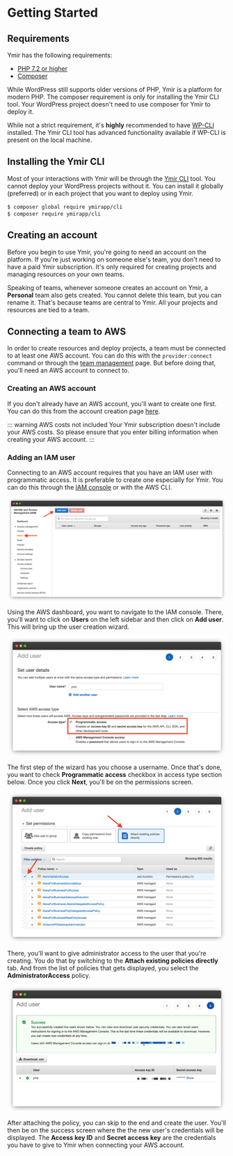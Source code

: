 # Getting Started

## Requirements

Ymir has the following requirements:

* [PHP 7.2 or higher][1]
* [Composer][2]

While WordPress still supports older versions of PHP, Ymir is a platform for modern PHP. The composer requirement is only for installing the Ymir CLI tool. Your WordPress project doesn't need to use composer for Ymir to deploy it.

While not a strict requirement, it's **highly** recommended to have [WP-CLI][7] installed. The Ymir CLI tool has advanced functionality available if WP-CLI is present on the local machine.

## Installing the Ymir CLI

Most of your interactions with Ymir will be through the [Ymir CLI][3] tool. You cannot deploy your WordPress projects without it. You can install it globally (preferred) or in each project that you want to deploy using Ymir.

```
$ composer global require ymirapp/cli
$ composer require ymirapp/cli
```

## Creating an account

Before you begin to use Ymir, you're going to need an account on the platform. If you're just working on someone else's team, you don't need to have a paid Ymir subscription. It's only required for creating projects and managing resources on your own teams.

Speaking of teams, whenever someone creates an account on Ymir, a **Personal** team also gets created. You cannot delete this team, but you can rename it. That's because teams are central to Ymir. All your projects and resources are tied to a team.

## Connecting a team to AWS

In order to create resources and deploy projects, a team must be connected to at least one AWS account. You can do this with the `provider:connect` command or through the [team management][4] page. But before doing that, you'll need an AWS account to connect to.

### Creating an AWS account

If you don't already have an AWS account, you'll want to create one first. You can do this from the account creation page [here][5].

::: warning AWS costs not included
Your Ymir subscription doesn't include your AWS costs. So please ensure that you enter billing information when creating your AWS account.
:::

### Adding an IAM user

Connecting to an AWS account requires that you have an IAM user with programmatic access. It is preferable to create one especially for Ymir. You can do this through the [IAM console][6] or with the AWS CLI.

![IAM Console](../images/iam-console.png)

Using the AWS dashboard, you want to navigate to the IAM console. There, you'll want to click on **Users** on the left sidebar and then click on **Add user**. This will bring up the user creation wizard.

![IAM Add user](../images/iam-add-user.png)

The first step of the wizard has you choose a username. Once that's done, you want to check **Programmatic access** checkbox in access type section below. Once you click **Next**, you'll be on the permissions screen.

![IAM User permissions](../images/iam-user-permissions.png)

There, you'll want to give administrator access to the user that you're creating. You do that by switching to the **Attach existing policies directly** tab. And from the list of policies that gets displayed, you select the **AdministratorAccess** policy.

![IAM User create](../images/iam-user-created.png)

After attaching the policy, you can skip to the end and create the user. You'll then be on the success screen where the the new user's credentials will be displayed. The **Access key ID** and **Secret access key** are the credentials you have to give to Ymir when connecting your AWS account.

[1]: https://php.net/releases/
[2]: https://getcomposer.org
[3]: https://github.com/ymirapp/cli
[4]: https://ymirapp.com/team/manage
[5]: https://portal.aws.amazon.com/billing/signup#/start
[6]: https://console.aws.amazon.com/iam/home
[7]: https://wp-cli.org/
